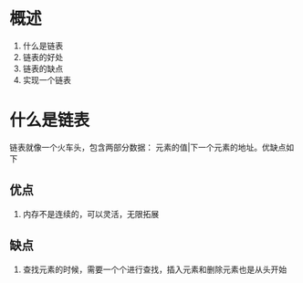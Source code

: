 # 概述
1. 什么是链表
2. 链表的好处
3. 链表的缺点
4. 实现一个链表

# 什么是链表
链表就像一个火车头，包含两部分数据： 元素的值|下一个元素的地址。优缺点如下

## 优点
1. 内存不是连续的，可以灵活，无限拓展

## 缺点
1. 查找元素的时候，需要一个个进行查找，插入元素和删除元素也是从头开始
